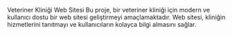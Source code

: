 Veteriner Kliniği Web Sitesi
Bu proje, bir veteriner kliniği için modern ve kullanıcı dostu bir web sitesi geliştirmeyi amaçlamaktadır. Web sitesi, kliniğin hizmetlerini tanıtmayı ve kullanıcıların kolayca bilgi almasını sağlar.

